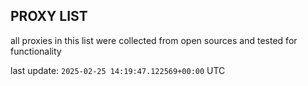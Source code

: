 ## PROXY LIST

all proxies in this list were collected from open sources and tested for functionality

last update: `2025-02-25 14:19:47.122569+00:00` UTC
